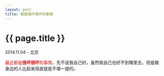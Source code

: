 ```yaml
---
layout: post
title: 都是很坏很坏的事情
---
```


{{ page.title }}
================

<p class="meta"> 2014.11.04 - 北京</p>

<font color="red">最近都是**很坏很坏**的事情</font>，先不说我自己的，虽然我自己也好不到哪里去，但是跟身边的人比起来简直就是不堪一提的。</p>
